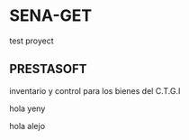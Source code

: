 # SENA-GET
test proyect
<!DOCTYPE html>
<html>
 <head>
   <title> Inventario </title>
   <boby>
   <h2> PRESTASOFT </h2>
   <p> inventario y control para los bienes del C.T.G.I </p>
    <p> hola yeny</p>
    <p> hola alejo</p>
   </boby>
  </head>
  </html>
